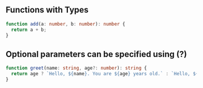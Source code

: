 ## Functions with Types

```ts
function add(a: number, b: number): number {
  return a + b;
}
```

## Optional parameters can be specified using **(?)**

```ts
function greet(name: string, age?: number): string {
  return age ? `Hello, ${name}. You are ${age} years old.` : `Hello, ${name}.`;
}
```




